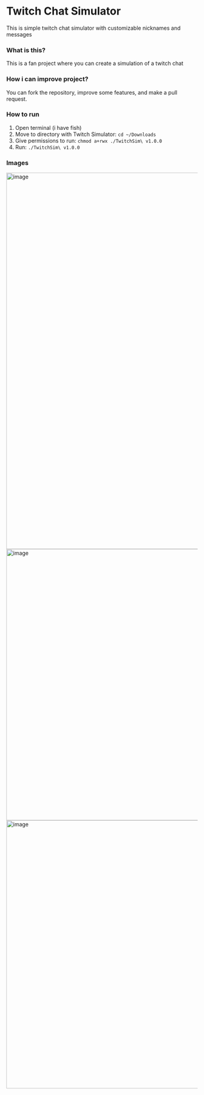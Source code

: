 # Twitch Chat Simulator
This is simple twitch chat simulator with customizable nicknames and messages

### What is this?
This is a fan project where you can create a simulation of a twitch chat

### How i can improve project?
You can fork the repository, improve some features, and make a pull request.

### How to run
1. Open terminal (i have fish)
2. Move to directory with Twitch Simulator: `cd ~/Downloads`
3. Give permissions to run: `chmod a+rwx ./TwitchSim\ v1.0.0`
4. Run:  `./TwitchSim\ v1.0.0`

### Images
<img width="1881" height="992" alt="image" src="https://github.com/user-attachments/assets/fccdcc45-ac36-4d19-b09e-e6c715cc2d21" />
<img width="1882" height="715" alt="image" src="https://github.com/user-attachments/assets/e49970a4-dee8-4410-9e2f-163517c1597c" />
<img width="1898" height="707" alt="image" src="https://github.com/user-attachments/assets/6ad705c1-f4c5-46bc-8d93-d29720388b8f" />
